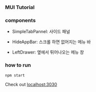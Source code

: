 ### MUI Tutorial

### components
* SimpleTabPannel: 사이드 패널

* HideAppBar: 스크롤 하면 없어지는 메뉴 바

* LeftDrawer: 옆에서 튀어나오는 메뉴 창

### how to run

    npm start

Check out [localhost:3030](http://localhost:3000/)